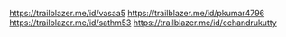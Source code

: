 https://trailblazer.me/id/vasaa5
https://trailblazer.me/id/pkumar4796
https://trailblazer.me/id/sathm53
https://trailblazer.me/id/cchandrukutty
